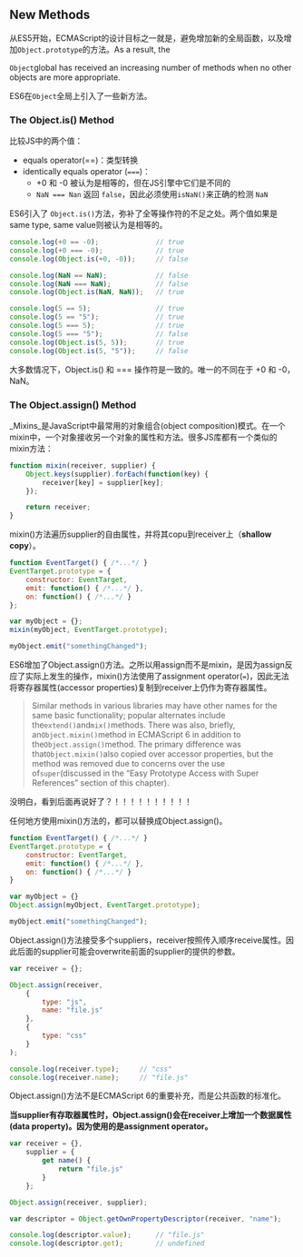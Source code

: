 ## New Methods

从ES5开始，ECMAScript的设计目标之一就是，避免增加新的全局函数，以及增加`Object.prototype`的方法。As a result, the

`Object`global has received an increasing number of methods when no other objects are more appropriate.

ES6在`Object`全局上引入了一些新方法。

### The Object.is\(\) Method

比较JS中的两个值：

* equals operator\(==\)：类型转换
* identically equals operator \(`===`\)：
  * +0 和 -0 被认为是相等的，但在JS引擎中它们是不同的
  * `NaN === Nan` 返回 `false`，因此必须使用`isNaN()`来正确的检测 `NaN`

ES6引入了 `Object.is()`方法，弥补了全等操作符的不足之处。两个值如果是 same type, same value则被认为是相等的。

```js
console.log(+0 == -0);              // true
console.log(+0 === -0);             // true
console.log(Object.is(+0, -0));     // false

console.log(NaN == NaN);            // false
console.log(NaN === NaN);           // false
console.log(Object.is(NaN, NaN));   // true

console.log(5 == 5);                // true
console.log(5 == "5");              // true
console.log(5 === 5);               // true
console.log(5 === "5");             // false
console.log(Object.is(5, 5));       // true
console.log(Object.is(5, "5"));     // false
```

大多数情况下，Object.is\(\) 和 === 操作符是一致的。唯一的不同在于 +0 和 -0，NaN。

### The Object.assign\(\) Method

_Mixins_是JavaScript中最常用的对象组合\(object composition\)模式。在一个mixin中，一个对象接收另一个对象的属性和方法。很多JS库都有一个类似的mixin方法：

```js
function mixin(receiver, supplier) {
    Object.keys(supplier).forEach(function(key) {
        receiver[key] = supplier[key];
    });

    return receiver;
}
```

mixin\(\)方法遍历supplier的自由属性，并将其copu到receiver上（**shallow copy**）。

```js
function EventTarget() { /*...*/ }
EventTarget.prototype = {
    constructor: EventTarget,
    emit: function() { /*...*/ },
    on: function() { /*...*/ }
};

var myObject = {};
mixin(myObject, EventTarget.prototype);

myObject.emit("somethingChanged");
```

ES6增加了Object.assign\(\)方法。之所以用assign而不是mixin，是因为assign反应了实际上发生的操作，mixin\(\)方法使用了assignment operator\(`=`\)，因此无法将寄存器属性\(accessor properties\)复制到receiver上仍作为寄存器属性。

> Similar methods in various libraries may have other names for the same basic functionality; popular alternates include the`extend()`and`mix()`methods. There was also, briefly, an`Object.mixin()`method in ECMAScript 6 in addition to the`Object.assign()`method. The primary difference was that`Object.mixin()`also copied over accessor properties, but the method was removed due to concerns over the use of`super`\(discussed in the “Easy Prototype Access with Super References” section of this chapter\).

没明白，看到后面再说好了？！！！！！！！！！！

任何地方使用mixin\(\)方法的，都可以替换成Object.assign\(\)。

```js
function EventTarget() { /*...*/ }
EventTarget.prototype = {
    constructor: EventTarget,
    emit: function() { /*...*/ },
    on: function() { /*...*/ }
}

var myObject = {}
Object.assign(myObject, EventTarget.prototype);

myObject.emit("somethingChanged");
```

Object.assign\(\)方法接受多个suppliers，receiver按照传入顺序receive属性。因此后面的supplier可能会overwrite前面的supplier的提供的参数。

```js
var receiver = {};

Object.assign(receiver,
    {
        type: "js",
        name: "file.js"
    },
    {
        type: "css"
    }
);

console.log(receiver.type);     // "css"
console.log(receiver.name);     // "file.js"
```

Object.assign\(\)方法不是ECMAScript 6的重要补充，而是公共函数的标准化。

**当supplier有存取器属性时，Object.assign\(\)会在receiver上增加一个数据属性\(data property\)。因为使用的是assignment operator。**

```js
var receiver = {},
    supplier = {
        get name() {
            return "file.js"
        }
    };

Object.assign(receiver, supplier);

var descriptor = Object.getOwnPropertyDescriptor(receiver, "name");

console.log(descriptor.value);      // "file.js"
console.log(descriptor.get);        // undefined
```




